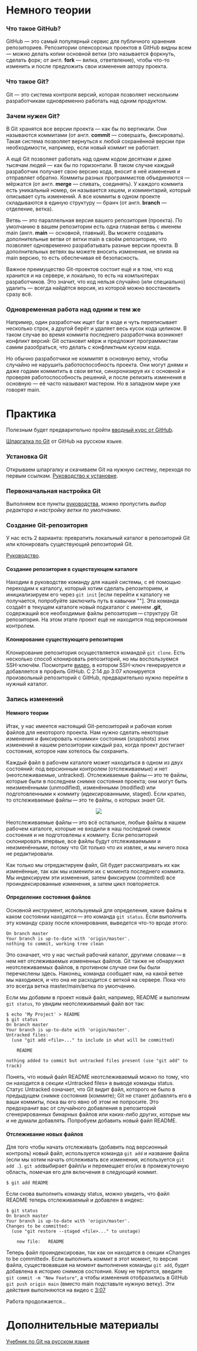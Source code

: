 # Немного теории
### Что такое GitHub?
GitHub — это самый популярный сервис для публичного хранения репозиториев. Репозитории опенсорсных проектов в GitHub видны всем — можно делать копии основной ветки (это называется форкнуть, сделать форк; от англ. __fork__ — вилка, ответвление), чтобы что-то изменить и после предложить свои изменения автору проекта.

### Что такое Git? 
Git — это система контроля версий, которая позволяет нескольким разработчикам одновременно работать над одним продуктом.
### Зачем нужен Git?
В Git хранятся все версии проекта — как бы по вертикали. Они называются коммитами (от англ. __commit__ — совершать, фиксировать). Такая система позволяет вернуться к любой сохранённой версии при необходимости, например, если новый коммит не работает.

А ещё Git позволяет работать над одним кодом десяткам и даже тысячам людей — как бы по горизонтали. В таком случае каждый разработчик получает свою версию кода, вносит в неё изменения и отправляет обратно. Коммиты разных программистов объединяются — мёржатся (от англ. __merge__ — сливать, соединять). У каждого коммита есть уникальный номер, он называется хешем, и комментарий, который описывает суть изменений. А все коммиты в одном проекте складываются в единую структуру — бранч (от англ. __branch__ — отделение, ветка). 

Ветвь — это параллельная версия вашего репозитория (проекта). По умолчанию в вашем репозитории есть одна главная ветвь с именем main (англ. __main__ — основной, главный). Вы можете создавать дополнительные ветви от ветки main в своём репозитории, что позволяет одновременно разрабатывать разные версии проекта. В дополнительных ветвях вы можете вносить изменения, не влияя на main версию, то есть обеспечивая её безопасность.

Важное преимущество Git-проектов состоит ещё и в том, что код хранится и на сервере, и локально, то есть на компьютерах разработчиков. Это значит, что код нельзя случайно (или специально) удалить — всегда найдётся версия, из которой можно восстановить сразу всё.
### Одновременная работа над одним и тем же
Например, один разработчик ищет баг в коде и чуть переписывает несколько строк, а другой берёт и удаляет весь кусок кода целиком. В таком случае во время коммита последнего разработчика возникнет конфликт версий: Git остановит мёрж и предложит программистам самим разобраться, что делать с конфликтным куском кода.

Но обычно разработчики не коммитят в основную ветку, чтобы случайно не нарушить работоспособность проекта. Они могут днями и даже годами коммитить в свои ветки, синхронизируя их с основной и проверяя работоспособность решений, и после релизить изменения в основную — её часто называют мастером. Но в западном мире уже говорят main.
# Практика
Полезным будет предварительно пройти [вводный курс от GitHub](https://github.com/skills/introduction-to-github). 

[Шпаргалка по Git](https://training.github.com/downloads/ru/github-git-cheat-sheet/) от GitHub на русском языке.

### Установка Git
Открываем шпаргалку и скачиваем Git на нужную систему, переходя по первым ссылкам. [Руководство к установке](https://git-scm.com/book/ru/v2/Введение-Установка-Git).
### Первоначальная настройка Git
Выполняем все пункты [руководства](https://git-scm.com/book/ru/v2/Введение-Первоначальная-настройка-Git), можно пропустить _выбор редактора_ и _настройку ветки по умолчанию_.
### Создание Git-репозитория
У нас есть 2 варианта: превратить локальный каталог в репозиторий Git или клонировать существующий репозиторий Git.

[Руководство](https://git-scm.com/book/ru/v2/Основы-Git-Создание-Git-репозитория).
#### Создание репозитория в существующем каталоге
Находим в руководстве команду для нашей системы, с её помощью переходим к каталогу, который хотим сделать репозиторием, и инициализируем его через `git init` [если перейти к каталогу не получается, попробуйте заключить путь в кавычки ""]. Эта команда создаёт в текущем каталоге новый подкаталог с именем __.git__, содержащий все необходимые файлы репозитория — структуру Git репозитория. На этом этапе проект ещё не находится под версионным контролем.
#### Клонирование существующего репозитория
Клонирование репозитория осуществляется командой `git clone`. Есть несколько способ клонировать репозиторий, но мы воспользуемся SSH-ключём. Посмотрите [видео](https://www.youtube.com/watch?v=4evR80g--9k&list=PLg5SS_4L6LYstwxTEOU05E0URTHnbtA0l&index=10), в котором SSH-ключ генерируется и добавляется в профиль GitHub. C 2:14 до 3:07 клонируется произвольный репозиторий с GitHub, предварительно нужно перейти в нужный каталог.
### Запись изменений
#### Немного теории
Итак, у нас имеется настоящий Git-репозиторий и рабочая копия файлов для некоторого проекта. Нам нужно сделать некоторые изменения и фиксировать «снимки» состояния (snapshots) этих изменений в нашем репозитории каждый раз, когда проект достигает состояния, которое нам хотелось бы сохранить.

Каждый файл в рабочем каталоге может находиться в одном из двух состояний: под версионным контролем (отслеживаемые) и нет (неотслеживаемые, untracked). Отслеживаемые файлы — это те файлы, которые были в последнем снимке состояния проекта; они могут быть неизменёнными (unmodified), изменёнными (modified) или подготовленными к коммиту (идексированными, staged). Если кратко, то отслеживаемые файлы — это те файлы, о которых знает Git.
<p align="center">
  <img src="https://user-images.githubusercontent.com/125132889/221302594-1200b05e-6370-4f1e-a11e-40a010e8f419.png">
</p>

Неотслеживаемые файлы — это всё остальное, любые файлы в нашем рабочем каталоге, которые не входили в наш последний снимок состояния и не подготовлены к коммиту. Если репозиторий склонировать впервые, все файлы будут отслеживаемыми и неизменёнными, потому что Git только что их извлек, и мы ничего пока не редактировали.

Как только мы отредактируем файл, Git будет рассматривать их как изменённые, так как мы изменили их с момента последнего коммита. Мы индексируем эти изменения, затем фиксируем (commited) все проиндексированные изменения, а затем цикл повторяется.
#### Определение состояния файлов
Основной инструмент, используемый для определения, какие файлы в каком состоянии находятся — это команда `git status`. Если выполнить эту команду сразу после клонирования, выведется что-то вроде этого:
```$ git status
On branch master
Your branch is up-to-date with 'origin/master'.
nothing to commit, working tree clean
```
Это означает, что у нас чистый рабочий каталог, другими словами — в нем нет отслеживаемых измененных файлов. Git также не обнаружил неотслеживаемых файлов, в противном случае они бы были перечислены здесь. Наконец, команда сообщает нам, на какой ветке мы находимся, и что она не расходится с веткой на сервере. Пока что это всегда ветка master/main/ветка по умолчанию.

Если мы добавим в проект новый файл, например, README и выполним `git status`, то увидим неотслеживаемый файл вот так:
```
$ echo 'My Project' > README
$ git status
On branch master
Your branch is up-to-date with 'origin/master'.
Untracked files:
  (use "git add <file>..." to include in what will be committed)

    README

nothing added to commit but untracked files present (use "git add" to track)
```
Понять, что новый файл README неотслеживаемый можно по тому, что он находится в секции «Untracked files» в выводе команды status. Статус Untracked означает, что Git видит файл, которого не было в предыдущем снимке состояния (коммите); Git не станет добавлять его в ваши коммиты, пока вы его явно об этом не попросите. Это предохранит вас от случайного добавления в репозиторий сгенерированных бинарных файлов или каких-либо других, которые мы и не думали добавлять. Попробуем добавить новый файл README.
#### Отслеживание новых файлов
Для того чтобы начать отслеживать (добавить под версионный контроль) новый файл, используется команда `git add` и название файла (если мы хотим начать отслеживать все изменения, используется `git add .`). `git add`выбирает файл/ы и перемещает его/их в промежуточную область, помечая его для включения в следующий коммит.
```
$ git add README
```
Если снова выполнить команду status, можно увидеть, что файл README теперь отслеживаемый и добавлен в индекс:
```
$ git status
On branch master
Your branch is up-to-date with 'origin/master'.
Changes to be committed:
  (use "git restore --staged <file>..." to unstage)

    new file:   README
```
Теперь файл проиндексирован, так как он находится в секции «Changes to be committed». Если выполнить коммит в этот момент, то версия файла, существовавшая на момент выполнения команды `git add`, будет добавлена в историю снимков состояния. Кому не терпится, введите `git commit -m "New Feature"`, а чтобы изменения отобразились в GitHub `git push origin main` (вместо main подставьте нужную ветку). Эти действия выполняются на видео с [3:07](https://youtu.be/4evR80g--9k?list=PLg5SS_4L6LYstwxTEOU05E0URTHnbtA0l&t=187)

Работа продолжается...
# Дополнительные материалы
[Учебник по Git на русском языке](https://git-scm.com/book/ru/v2)
